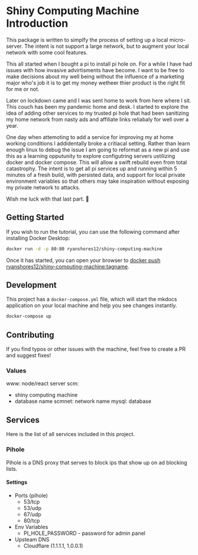 # Shiny Computing Machine Introduction
This package is written to simplfy the process of setting up a local micro-server. The intent is not support a large network, but to augment your local network with some cool features. 

This all started when I bought a pi to install pi hole on. For a while I have had issues with how invasive advirtisments have become. I want to be free to make decisions about my well being without the influence of a marketing major who's job it is to get my money wetheer thier product is the right fit for me or not. 

Later on lockdown came and I was sent home to work from here where I sit. This couch has been my pandemic home and desk. I started to explore the idea of adding other services to my trusted pi hole that had been sanitizing my home network from nasty ads and affiliate links reliabaly for well over a year. 

One day when attemoting to add a service for improving my at home working conditions I addidentally broke a critiacal setting. Rather than learn enough linux to debug the issue I am going to reformat as a new pi and use this as a learning opputunity to explore configutring servers ustilizing docker and docker compose. This will allow a swift rebuild even from total catastrophy. The intent is to get all pi services up and running within 5 minutes of a fresh build, with persisted data, and support for local private environment variables so that others may take inspiration without exposing my private network to attacks.

Wish me luck with that last part. 🤞
## Getting Started

If you wish to run the tutorial, you can use the following command after installing Docker Desktop:

```bash
docker run -d -p 80:80 ryanshores12/shiny-computing-machine
```

Once it has started, you can open your browser to [docker push ryanshores12/shiny-computing-machine:tagname](http://localhost).

## Development

This project has a `docker-compose.yml` file, which will start the mkdocs application on your
local machine and help you see changes instantly.

```bash
docker-compose up
```

## Contributing

If you find typos or other issues with the machine, feel free to create a PR and suggest fixes!

### Values
www: node/react server
scm: 
 - shiny computing machine
 - database name
scmnet: network name
mysql: database

## Services
Here is the list of all services included in this project.

### Pihole
Pihole is a DNS proxy that serves to block ips that show up on ad blocking lists.

#### Settings
- Ports (pihole)
	- 53/tcp
	- 53/udp
	- 67/udp
	- 80/tcp
- Env Variables
	- PI_HOLE_PASSWORD - password for admin panel
- Upsteam DNS
	- Cloudflare (1.1.1.1, 1.0.0.1)